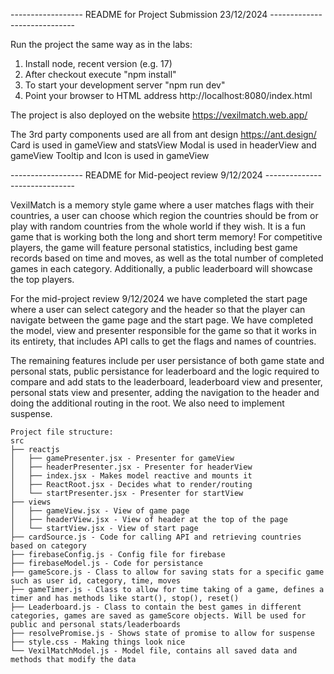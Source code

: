 ------------------ README for Project Submission 23/12/2024 -----------------------------

Run the project the same way as in the labs:
1. Install node, recent version (e.g. 17)
2. After checkout execute "npm install"
3. To start your development server "npm run dev"
4. Point your browser to HTML address http://localhost:8080/index.html

The project is also deployed on the website https://vexilmatch.web.app/

The 3rd party components used are all from ant design https://ant.design/
Card is used in gameView and statsView
Modal is used in headerView and gameView
Tooltip and Icon is used in gameView

------------------ README for Mid-peoject review 9/12/2024 ------------------------------

VexilMatch is a memory style game where a user matches flags with their countries, a user can choose which region the countries should be from 
or play with random countries from the whole world if they wish. It is a fun game that is working both the long and short term memory! For 
competitive players, the game will feature personal statistics, including best game records based on time and moves, as well as the total 
number of completed games in each category. Additionally, a public leaderboard will showcase the top players.

For the mid-project review 9/12/2024 we have completed the start page where a user can select category and the header so that the player can 
navigate between the game page and the start page. We have completed the model, view and presenter responsible for the game so that it works 
in its entirety, that includes API calls to get the flags and names of countries.

The remaining features include per user persistance of both game state and personal stats, public persistance for leaderboard and the logic 
required to compare and add stats to the leaderboard, leaderboard view and presenter, personal stats view and presenter, adding the navigation 
to the header and doing the additional routing in the root. We also need to implement suspense.

```
Project file structure:
src  
├── reactjs  
│   ├── gamePresenter.jsx - Presenter for gameView
│   ├── headerPresenter.jsx - Presenter for headerView
│   ├── index.jsx - Makes model reactive and mounts it
│   ├── ReactRoot.jsx - Decides what to render/routing
│   └── startPresenter.jsx - Presenter for startView
├── views  
│   ├── gameView.jsx - View of game page
│   ├── headerView.jsx - View of header at the top of the page
│   └── startView.jsx - View of start page
├── cardSource.js - Code for calling API and retrieving countries based on category
├── firebaseConfig.js - Config file for firebase
├── firebaseModel.js - Code for persistance
├── gameScore.js - Class to allow for saving stats for a specific game such as user id, category, time, moves
├── gameTimer.js - Class to allow for time taking of a game, defines a timer and has methods like start(), stop(), reset()
├── Leaderboard.js - Class to contain the best games in different categories, games are saved as gameScore objects. Will be used for public and personal stats/leaderboards
├── resolvePromise.js - Shows state of promise to allow for suspense
├── style.css - Making things look nice
└── VexilMatchModel.js - Model file, contains all saved data and methods that modify the data
```
